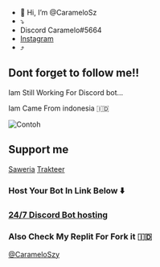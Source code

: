 - 👋 Hi, I’m @CarameloSz
- ⤵️
- Discord Caramelo#5664
- [Instagram](https://www.instagram.com/itssasaaa129/)
- ⤴️
## Dont forget to follow me!!

Iam Still Working For Discord bot...

Iam Came From indonesia 🇮🇩


![Contoh](https://camo.githubusercontent.com/c3deb568d9a6b3be1ffcb4beb94fa157510f6dd5af75543844e0b3da64212f95/68747470733a2f2f63646e2e646973636f72646170702e636f6d2f6174746163686d656e74732f3438323736303634393233363032313234382f3639343733383439393435303034343431362f4555646b4f6241555941416f6430762e6a7067)


## Support me
[Saweria](saweria.co/MorenT)
[Trakteer](https://trakteer.id/rentSquad)

### Host Your Bot In Link Below ⬇️
### [24/7 Discord Bot hosting](https://szyhostinger.haseull.repl.co/)

### Also Check My Replit For Fork it 🇮🇩
[@CarameloSzy](https://repl.it/@Carameloszy)


